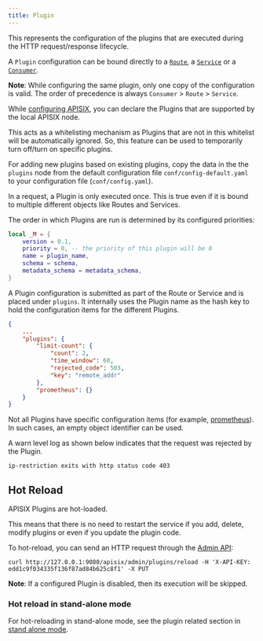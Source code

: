 ```yaml
---
title: Plugin
---
```


<!--
#
# Licensed to the Apache Software Foundation (ASF) under one or more
# contributor license agreements.  See the NOTICE file distributed with
# this work for additional information regarding copyright ownership.
# The ASF licenses this file to You under the Apache License, Version 2.0
# (the "License"); you may not use this file except in compliance with
# the License.  You may obtain a copy of the License at
#
#     http://www.apache.org/licenses/LICENSE-2.0
#
# Unless required by applicable law or agreed to in writing, software
# distributed under the License is distributed on an "AS IS" BASIS,
# WITHOUT WARRANTIES OR CONDITIONS OF ANY KIND, either express or implied.
# See the License for the specific language governing permissions and
# limitations under the License.
#
-->

This represents the configuration of the plugins that are executed during the HTTP request/response lifecycle.

A `Plugin` configuration can be bound directly to a [`Route`](./route.md), a [`Service`](./service.md) or a [`Consumer`](./consumer.md).

**Note**: While configuring the same plugin, only one copy of the configuration is valid. The order of precedence is always `Consumer` > `Route` > `Service`.

While [configuring APISIX](./apisix.md#configuring-apisix), you can declare the Plugins that are supported by the local APISIX node.

This acts as a whitelisting mechanism as Plugins that are not in this whitelist will be automatically ignored. So, this feature can be used to temporarily turn off/turn on specific plugins.

For adding new plugins based on existing plugins, copy the data in the the `plugins` node from the default configuration file `conf/config-default.yaml` to your configuration file (`conf/config.yaml`).

In a request, a Plugin is only executed once. This is true even if it is bound to multiple different objects like Routes and Services.

The order in which Plugins are run is determined by its configured priorities:

```lua
local _M = {
    version = 0.1,
    priority = 0, -- the priority of this plugin will be 0
    name = plugin_name,
    schema = schema,
    metadata_schema = metadata_schema,
}
```

A Plugin configuration is submitted as part of the Route or Service and is placed under `plugins`. It internally uses the Plugin name as the hash key to hold the configuration items for the different Plugins.

```json
{
    ...
    "plugins": {
        "limit-count": {
            "count": 2,
            "time_window": 60,
            "rejected_code": 503,
            "key": "remote_addr"
        },
        "prometheus": {}
    }
}
```

Not all Plugins have specific configuration items (for example, [prometheus](/docs/apisix/plugins/prometheus/)). In such cases, an empty object identifier can be used.

A warn level log as shown below indicates that the request was rejected by the Plugin.

```shell
ip-restriction exits with http status code 403
```

## Hot Reload

APISIX Plugins are hot-loaded.

This means that there is no need to restart the service if you add, delete, modify plugins or even if you update the plugin code.

To hot-reload, you can send an HTTP request through the [Admin API](../admin-api.md):

```shell
curl http://127.0.0.1:9080/apisix/admin/plugins/reload -H 'X-API-KEY: edd1c9f034335f136f87ad84b625c8f1' -X PUT
```

**Note**: If a configured Plugin is disabled, then its execution will be skipped.

### Hot reload in stand-alone mode

For hot-reloading in stand-alone mode, see the plugin related section in [stand alone mode](../stand-alone.md).
